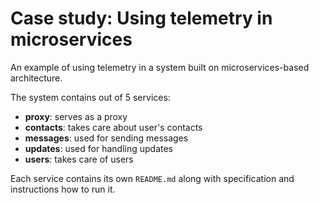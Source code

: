# Case study: Using telemetry in microservices

An example of using telemetry in a system built on microservices-based architecture.

The system contains out of 5 services:
- **proxy**: serves as a proxy
- **contacts**: takes care about user's contacts
- **messages**: used for sending messages
- **updates**: used for handling updates
- **users**: takes care of users

Each service contains its own `README.md` along with specification and instructions how to run it.
